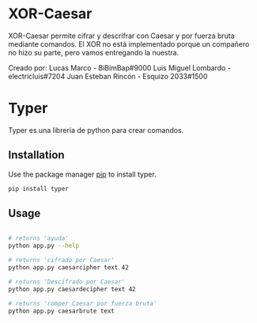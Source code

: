 # XOR-Caesar

XOR-Caesar permite cifrar y descrifrar con Caesar y por fuerza bruta mediante comandos. El XOR no está implementado porque un compañero no hizo su parte, pero vamos entregando la nuestra.

Creado por:
Lucas Marco             - BiBimBap#9000
Luis Miguel Lombardo    - electricluis#7204
Juan Esteban Rincón     - Esquizo 2033#1500


# Typer

Typer es una librería de python para crear comandos.

## Installation

Use the package manager [pip](https://pip.pypa.io/en/stable/) to install typer.

```bash
pip install typer
```

## Usage

```bash

# returns 'ayuda'
python app.py --help

# returns 'cifrado por Caesar'
python app.py caesarcipher text 42

# returns 'Descifrado por Caesar'
python app.py caesardecipher text 42

# returns 'romper Caesar por fuerza bruta'
python app.py caesarbrute text